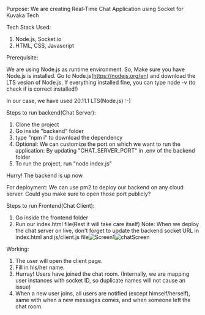 Purpose:
We are creating Real-Time Chat Application using Socket for Kuvaka Tech


Tech Stack Used:
1) Node.js, Socket.io
2) HTML, CSS, Javascript


Prerequisite:

We are using Node.js as runtime environment. So, Make sure you have Node.js is installed.
Go to Node.js(https://nodejs.org/en) and download the LTS vesion of Node.js.
If everything installed fine,  you can type 
node -v (to check if is correct installed!)

In our case, we have used 20.11.1 LTS(Node.js) :-)


Steps to run backend(Chat Server):
1) Clone the project
2) Go inside "backend" folder
3) type "npm i" to download the dependency
4) Optional: We can customize the port on which we want to run the application:
By updating "CHAT_SERVER_PORT" in .env of the backend folder
5) To run the project, run "node index.js"

Hurry! The backend is up now.

For deployment:
We can use pm2 to deploy our backend on any cloud server.
Could you make sure to open those port publicly?



Steps to run Frontend(Chat Client):
1) Go inside the frontend folder
2) Run our index.html file(Rest it will take care itself)
Note: When we deploy the chat server on live, don't forget to update the backend socket URL in index.html and js/client.js file![Screen1](https://github.com/mohit191/KuvakaChatApp/assets/20399351/aa44040e-7c1a-4a70-9e5b-f1aac5febe07)![chatScreen](https://github.com/mohit191/KuvakaChatApp/assets/20399351/ce9ce591-c36a-41e7-9802-2a6504b54a68)




Working:
1) The user will open the client page.
2) Fill in his/her name.
3) Hurray! Users have joined the chat room.
(Internally, we are mapping user instances with socket ID, so duplicate names will not cause an issue)
4) When a new user joins, all users are notified (except himself/herself), same with when a new messages comes,
and when someone left the chat room.





